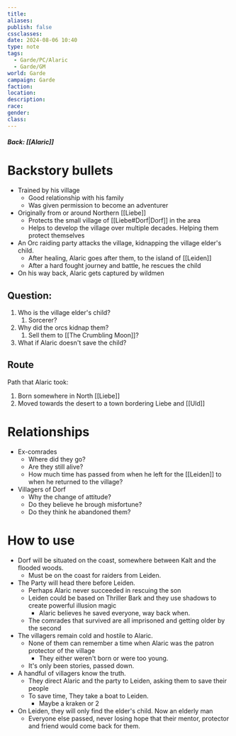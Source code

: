 ```yaml
---
title: 
aliases: 
publish: false
cssclasses: 
date: 2024-08-06 10:40
type: note
tags:
  - Garde/PC/Alaric
  - Garde/GM
world: Garde
campaign: Garde
faction: 
location: 
description: 
race: 
gender: 
class:
---
```

##### Back: [[Alaric]]

# Backstory bullets
- Trained by his village
	- Good relationship with his family
	- Was given permission to become an adventurer
- Originally from or around Northern [[Liebe]]
	- Protects the small village of [[Liebe#Dorf|Dorf]] in the area
	- Helps to develop the village over multiple decades. Helping them protect themselves
- An Orc raiding party attacks the village, kidnapping the village elder's child.
	- After healing, Alaric goes after them, to the island of [[Leiden]]
	- After a hard fought journey and battle, he rescues the child
- On his way back, Alaric gets captured by wildmen

## Question:
1. Who is the village elder's child?
	1. Sorcerer?
2. Why did the orcs kidnap them?
	1. Sell them to [[The Crumbling Moon]]?
3. What if Alaric doesn't save the child?

## Route
Path that Alaric took:
1. Born somewhere in North [[Liebe]]
2. Moved towards the desert to a town bordering Liebe and [[Uld]]


# Relationships
- Ex-comrades
	- Where did they go?
	- Are they still alive?
	- How much time has passed from when he left for the [[Leiden]] to when he returned to the village?
- Villagers of Dorf
	- Why the change of attitude?
	- Do they believe he brough misfortune?
	- Do they think he abandoned them?


# How to use
- Dorf will be situated on the coast, somewhere between Kalt and the flooded woods. 
	- Must be on the coast for raiders from Leiden.
- The Party will head there before Leiden.
	- Perhaps Alaric never succeeded in rescuing the son
	- Leiden could be based on Thriller Bark and they use shadows to create powerful illusion magic
		- Alaric believes he saved everyone, way back when.
	- The comrades that survived are all imprisoned and getting older by the second
- The villagers remain cold and hostile to Alaric.
	- None of them can remember a time when Alaric was the patron protector of the village
		- They either weren't born or were too young.
	- It's only been stories, passed down.
- A handful of villagers know the truth.
	- They direct Alaric and the party to Leiden, asking them to save their people
	- To save time, They take a boat to Leiden.
		- Maybe a kraken or 2
- On Leiden, they will only find the elder's child. Now an elderly man
	- Everyone else passed, never losing hope that their mentor, protector and friend would come back for them.


